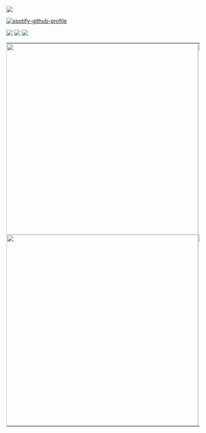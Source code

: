 ![](https://komarev.com/ghpvc/?username=ZPIIDR&color=539289&style=for-the-badge&label=profile_views_⟢)


[![spotify-github-profile](https://spotify-github-profile.kittinanx.com/api/view?uid=31n7g6dvqqckkvzd64dbkpkhaqqq&cover_image=true&theme=novatorem&show_offline=false&background_color=1f2323&interchange=false&bar_color=1db954&bar_color_cover=true)](https://spotify-github-profile.kittinanx.com/api/view?uid=31n7g6dvqqckkvzd64dbkpkhaqqq&redirect=true)

![](https://files.catbox.moe/iyq016.gif)
![](https://files.catbox.moe/p26jqw.webp)
![](https://files.catbox.moe/d3g4us.png)



<table style="border-collapse: collapse;" cellspacing="0" cellpadding="0">
  <tr>
    <td style="border: none; padding: 0; margin: 0; background: transparent;">
      <img src="https://files.catbox.moe/x675eg.png" width="500" style="border:none; box-shadow:none;"/>
    </td>
    <td style="border: none; padding: 0; margin: 0; background: transparent;">
      <img src="https://files.catbox.moe/qyzvz8.png" width="500" style="border:none; box-shadow:none;"/>
    </td>
  </tr>
  <tr>
    <td style="border: none; padding: 0; margin: 0; background: transparent;">
      <img src="https://files.catbox.moe/3f1t4y.png" width="500" style="border:none; box-shadow:none;"/>
    </td>
    <td style="border: none; padding: 0; margin: 0; background: transparent;">
      <img src="https://files.catbox.moe/kqavti.jpeg" width="500" style="border:none; box-shadow:none;"/>
    </td>
  </tr>
</table>
